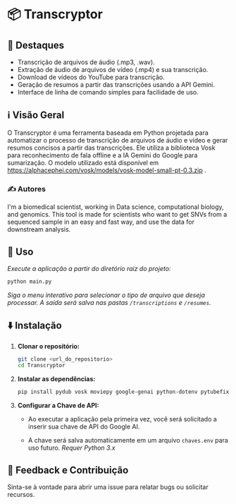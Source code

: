 # 📦 Transcryptor

## 🌟 Destaques

- Transcrição de arquivos de áudio (.mp3, .wav).
- Extração de áudio de arquivos de vídeo (.mp4) e sua transcrição.
- Download de vídeos do YouTube para transcrição.
- Geração de resumos a partir das transcrições usando a API Gemini.
- Interface de linha de comando simples para facilidade de uso.

## ℹ️ Visão Geral

O Transcryptor é uma ferramenta baseada em Python projetada para automatizar o processo de transcrição de arquivos de áudio e vídeo e gerar resumos concisos a partir das transcrições. Ele utiliza a biblioteca Vosk para reconhecimento de fala offline e a IA Gemini do Google para sumarização. O modelo utilizado está disponível em https://alphacephei.com/vosk/models/vosk-model-small-pt-0.3.zip .

### ✍️ Autores

I'm a biomedical scientist, working in Data science, computational biology, and genomics. This tool is made for scientists who want to get SNVs from a sequenced sample in an easy and fast way, and use the data for downstream analysis.

## 🚀 Uso

*Execute a aplicação a partir do diretório raiz do projeto:*

```bash
python main.py
```

*Siga o menu interativo para selecionar o tipo de arquivo que deseja processar. A saída será salva nas pastas `/transcriptions` e `/resumes`.*

## ⬇️ Instalação

1. **Clonar o repositório:**
   
   ```bash
   git clone <url_do_repositorio>
   cd Transcryptor
   ```

2. **Instalar as dependências:**
   
   ```bash
   pip install pydub vosk moviepy google-genai python-dotenv pytubefix
   ```

3. **Configurar a Chave de API:**
   
   - Ao executar a aplicação pela primeira vez, você será solicitado a inserir sua chave de API do Google AI.
   
   - A chave será salva automaticamente em um arquivo `chaves.env` para uso futuro.
     *Requer Python 3.x*

## 💭 Feedback e Contribuição

Sinta-se à vontade para abrir uma issue para relatar bugs ou solicitar recursos.

